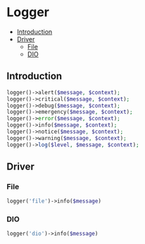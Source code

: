 # Logger

- [Introduction](#introduction)
- [Driver](#driver)
  - [File](#file)
  - [DIO](#dio)

## Introduction

```php
logger()->alert($message, $context);
logger()->critical($message, $context);
logger()->debug($message, $context);
logger()->emergency($message, $context);
logger()->error($message, $context);
logger()->info($message, $context);
logger()->notice($message, $context);
logger()->warning($message, $context);
logger()->log($level, $message, $context);
```

## Driver

### File

```php
logger('file')->info($message)
```

### DIO

```php
logger('dio')->info($message)
```
